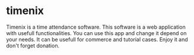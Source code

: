 # timenix
Timenix is a time attendance software. This software is a web application with usefull functionalities. 
You can use this app and change it depend on your needs. It can be usefull for commerce and tutorial cases.
Enjoy it and don't forget donation.
